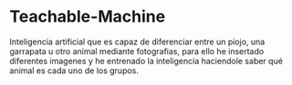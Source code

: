 # Teachable-Machine
Inteligencia artificial que es capaz de diferenciar entre un piojo, una garrapata u otro animal mediante fotografias, para ello he insertado diferentes imagenes y he entrenado la inteligencia haciendole saber qué animal es cada uno de los grupos.

